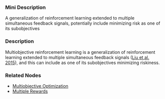 ### Mini Description

A generalization of reinforcement learning extended to multiple simultaneous feedback signals, potentially include minimizing risk as one of its subobjectives

### Description

Multiobjective reinforcement learning is a generalization of reinforcement learning extended to multiple simultaneous feedback signals ([Liu et al. 2015](http://ieeexplore.ieee.org/document/6918520/)), and this can include as one of its subobjectives minimizing riskiness.

### Related Nodes

- [Multiobjective Optimization](/Value_Alignment/Validation/Averting_Instrumental_Incentives/Domesticity/Mild_Optimization/Multiobjective_Optimization/Multiobjective_Optimization.md)
- [Multiple Rewards](/Value_Alignment/Validation/Avoiding_Reward_Hacking/Multiple_Rewards/Multiple_Rewards.md)

